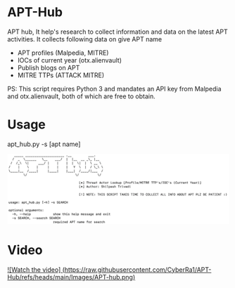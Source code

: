 # APT-Hub
APT hub, It help's research to collect information and data on the latest APT activities. It collects following data on give APT name

- APT profiles (Malpedia, MITRE)
- IOCs of current year (otx.alienvault)
- Publish blogs on APT
- MITRE TTPs (ATTACK MITRE)

PS: This script requires Python 3 and mandates an API key from Malpedia and otx.alienvault, both of which are free to obtain.

# Usage

apt_hub.py -s [apt name]

![alt text](https://raw.githubusercontent.com/CyberRa1/APT-Hub/refs/heads/main/Images/APT-hub.png)

# Video
[![Watch the video] (https://raw.githubusercontent.com/CyberRa1/APT-Hub/refs/heads/main/Images/APT-hub.png)](https://youtu.be/vx9hee0NnqI)
